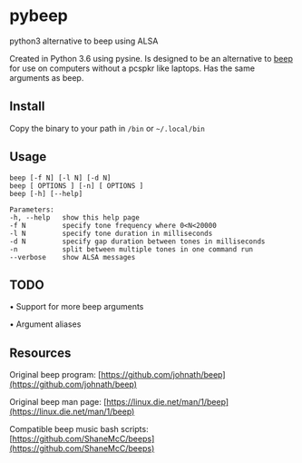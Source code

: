 # pybeep
python3 alternative to beep using ALSA

Created in Python 3.6 using pysine. Is designed to be an alternative to [beep](https://github.com/johnath/beep) for use on computers without a pcspkr like laptops. Has the same arguments as beep.

## Install
Copy the binary to your path in `/bin` or `~/.local/bin`

## Usage
```
beep [-f N] [-l N] [-d N]
beep [ OPTIONS ] [-n] [ OPTIONS ]
beep [-h] [--help]

Parameters:
-h, --help   show this help page
-f N         specify tone frequency where 0<N<20000
-l N         specify tone duration in milliseconds
-d N         specify gap duration between tones in milliseconds
-n           split between multiple tones in one command run
--verbose    show ALSA messages
```

## TODO
• Support for more beep arguments

• Argument aliases

## Resources 
Original beep program: [https://github.com/johnath/beep](https://github.com/johnath/beep)

Original beep man page: [https://linux.die.net/man/1/beep](https://linux.die.net/man/1/beep)

Compatible beep music bash scripts: [https://github.com/ShaneMcC/beeps](https://github.com/ShaneMcC/beeps)

